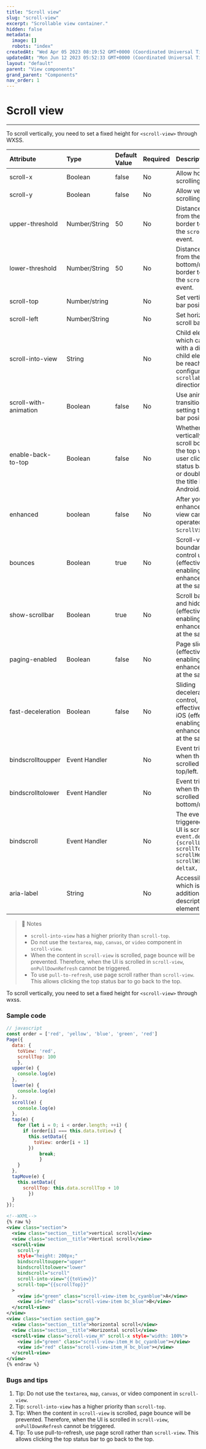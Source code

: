 ```yaml
---
title: "Scroll view"
slug: "scroll-view"
excerpt: "Scrollable view container."
hidden: false
metadata: 
  image: []
  robots: "index"
createdAt: "Wed Apr 05 2023 08:19:52 GMT+0000 (Coordinated Universal Time)"
updatedAt: "Mon Jun 12 2023 05:52:33 GMT+0000 (Coordinated Universal Time)"
layout: "default"
parent: "View components"
grand_parent: "Components"
nav_order: 1
---
```

# Scroll view 
*** 
To scroll vertically, you need to set a fixed height for `<scroll-view>` through WXSS.

| Attribute             | Type          | Default Value | Required | Description                                                                                                                                     |
| :-------------------- | :------------ | :------------ | :------- | :---------------------------------------------------------------------------------------------------------------------------------------------- |
| scroll-x              | Boolean       | false         | No       | Allow horizontal scrolling.                                                                                                                     |
| scroll-y              | Boolean       | false         | No       | Allow vertical scrolling.                                                                                                                       |
| upper-threshold       | Number/String | 50            | No       | Distance in px from the top/left border to trigger the `scrolltoupper` event.                                                                   |
| lower-threshold       | Number/String | 50            | No       | Distance in px from the bottom/right border to trigger the `scrolltolower` event.                                                               |
| scroll-top            | Number/string |               | No       | Set vertical scroll bar position.                                                                                                               |
| scroll-left           | Number/String |               | No       | Set horizontal scroll bar position.                                                                                                             |
| scroll-into-view      | String        |               | No       | Child element ID, which cannot start with a digit. The child element will be reached in the configured `scrollable` direction.                  |
| scroll-with-animation | Boolean       | false         | No       | Use animation transitions when setting the scroll bar position.                                                                                 |
| enable-back-to-top    | Boolean       | false         | No       | Whether to vertically move the scroll box back to the top when the user clicks the status bar on iOS or double-clicks the title bar on Android. |
| enhanced              | boolean       | false         | No       | After you enable enhanced, scroll-view can be operated through `ScrollViewContext`.                                                             |
| bounces               | Boolean       | true          | No       | Scroll-view boundary elastic control under iOS (effective after enabling the enhanced attribute at the same time).                              |
| show-scrollbar        | Boolean       | true          | No       | Scroll bar visible and hidden control (effective after enabling the enhanced attribute at the same time).                                       |
| paging-enabled        | Boolean       | false         | No       | Page sliding effect (effective after enabling the enhanced attribute at the same time)                                                          |
| fast-deceleration     | Boolean       | false         | No       | Sliding deceleration rate control, only effective under iOS (effective after enabling the enhanced attribute at the same time).                 |
| bindscrolltoupper     | Event Handler |               | No       | Event triggered when the UI is scrolled to the top/left.                                                                                        |
| bindscrolltolower     | Event Handler |               | No       | Event triggered when the UI is scrolled to the bottom/right.                                                                                    |
| bindscroll            | Event Handler |               | No       | The event triggered when the UI is scrolled: `event.detail = {scrollLeft, scrollTop, scrollHeight, scrollWidth, deltaX, deltaY}`.               |
| aria-label            | String        |               | No       | Accessibility, which is the additional description of the element.                                                                              |

> 📘 Notes
> 
> - `scroll-into-view` has a higher priority than `scroll-top`.
> - Do not use the `textarea`, `map`, `canvas`, or `video` component in `scroll-view`.
> - When the content in `scroll-view` is scrolled, page bounce will be prevented. Therefore, when the UI is scrolled in `scroll-view`,  
>   `onPullDownRefresh` cannot be triggered.
> - To use `pull-to-refresh`, use page scroll rather than `scroll-view`. This allows clicking the top status bar to go back to the top.

To scroll vertically, you need to set a fixed height for `<scroll-view>` through wxss.

### Sample code

```javascript
// javascript
const order = ['red', 'yellow', 'blue', 'green', 'red']
Page({
  data: {
    toView: 'red',
    scrollTop: 100
	}, 
  upper(e) {
    console.log(e)
  },
  lower(e) {
    console.log(e)
  },
  scroll(e) {
    console.log(e)
  },
  tap(e) {
    for (let i = 0; i < order.length; ++i) {
      if (order[i] === this.data.toView) {
        this.setData({
          toView: order[i + 1]
        })
			break;
			} 
    }
  },
  tapMove(e) {
    this.setData({
      scrollTop: this.data.scrollTop + 10
		}) 
  }
});
```
```xml
<!--WXML-->
{% raw %}
<view class="section">
  <view class="section__title">vertical scroll</view>
  <view class="section__title">Vertical scroll</view>
  <scroll-view
    scroll-y
    style="height: 200px;"
    bindscrolltoupper="upper"
    bindscrolltolower="lower"
    bindscroll="scroll"
    scroll-into-view="{{toView}}"
    scroll-top="{{scrollTop}}"
  >
    <view id="green" class="scroll-view-item bc_cyanblue">A</view>
    <view id="red" class="scroll-view-item bc_blue">B</view>
  </scroll-view>
</view>
<view class="section section_gap">
  <view class="section__title">horizontal scroll</view>
  <view class="section__title">Horizontal scroll</view>
  <scroll-view class="scroll-view_H" scroll-x style="width: 100%">
    <view id="green" class="scroll-view-item_H bc_cyanblue"></view>
    <view id="red" class="scroll-view-item_H bc_blue"></view>
  </scroll-view>
</view>
{% endraw %}
```

### Bugs and tips

1. Tip: Do not use the `textarea`, `map`, `canvas`, or video component in `scroll-view`.
2. Tip: `scroll-into-view` has a higher priority than `scroll-top`.
3. Tip: When the content in `scroll-view` is scrolled, page bounce will be prevented. Therefore, when the UI is scrolled in `scroll-view`, `onPullDownRefresh` cannot be triggered.
4. Tip: To use pull-to-refresh, use page scroll rather than `scroll-view`. This allows clicking the top status bar to go back to the top.
